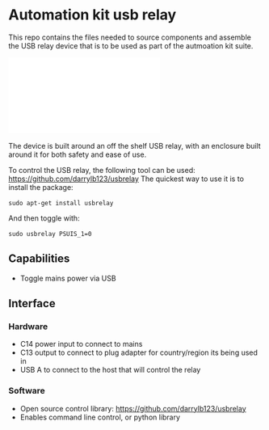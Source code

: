 # Automation kit usb relay

This repo contains the files needed to source components and assemble the USB relay device that is to be used as part of the autmoation kit suite. 

![block-diagram](documentation/images/block-diagram.pdf?raw=true "Diagram")

The device is built around an off the shelf USB relay, with an enclosure built around it for both safety and ease of use.

To control the USB relay, the following tool can be used: https://github.com/darrylb123/usbrelay
The quickest way to use it is to install the package:

```
sudo apt-get install usbrelay
```

And then toggle with:
```
sudo usbrelay PSUIS_1=0
```

## Capabilities

- Toggle mains power via USB

## Interface

### Hardware

- C14 power input to connect to mains
- C13 output to connect to plug adapter for country/region its being used in
- USB A to connect to the host that will control the relay

### Software

- Open source control library: https://github.com/darrylb123/usbrelay
- Enables command line control, or python library
